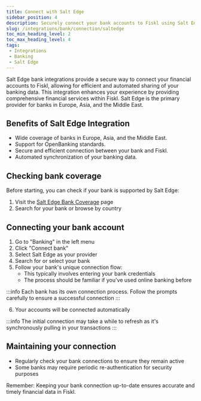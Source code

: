 ```yaml
---
title: Connect with Salt Edge
sidebar_position: 4
description: Securely connect your bank accounts to Fiskl using Salt Edge
slug: /integrations/bank/connection/saltedge
toc_min_heading_level: 2
toc_max_heading_level: 4
tags:
 - Integrations
 - Banking
 - Salt Edge
---
```


Salt Edge bank integrations provide a secure way to connect your financial accounts to Fiskl, allowing for efficient and automated sharing of your banking data. This integration enhances your experience by providing comprehensive financial services within Fiskl. Salt Edge is the primary provider for banks in Europe, Asia, and the Middle East.

## Benefits of Salt Edge Integration

- Wide coverage of banks in Europe, Asia, and the Middle East.
- Support for OpenBanking standards.
- Secure and efficient connection between your bank and Fiskl.
- Automated synchronization of your banking data.

## Checking bank coverage

Before starting, you can check if your bank is supported by Salt Edge:

1. Visit the [Salt Edge Bank Coverage](https://www.saltedge.com/products/account_information/coverage) page
2. Search for your bank or browse by country

## Connecting your bank account

1. Go to "Banking" in the left menu
2. Click "Connect bank"
3. Select Salt Edge as your provider
4. Search for or select your bank
5. Follow your bank's unique connection flow:
   - This typically involves entering your bank credentials
   - The process should be familiar if you've used online banking before

:::info
Each bank has its own connection process. Follow the prompts carefully to ensure a successful connection
:::

6. Your accounts will be connected automatically

<!-- ## Post-Connection Setup

After connecting your bank:

1. Click the edit icon on the bank account card to:
   - Customize how your bank account is displayed in Fiskl.
   - Add a description.
2. Check "Sync bank name and account" to match the bank name with the account name in your Chart of Accounts -->

:::info
The initial connection may take a while to refresh as it's synchronously pulling in your transactions
:::

## Maintaining your connection

- Regularly check your bank connections to ensure they remain active
- Some banks may require periodic re-authentication for security purposes

Remember: Keeping your bank connection up-to-date ensures accurate and timely financial data in Fiskl.
